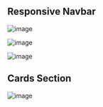 ## Responsive Navbar
![image](https://github.com/1234vishalsharma/UI-Game.../assets/91680279/470134fe-e79f-4f39-abac-f62e5a8bdabc)


![image](https://github.com/1234vishalsharma/UI-Game.../assets/91680279/7b3a91a3-7ed4-41ea-920a-08c91a9cd3f5)


![image](https://github.com/1234vishalsharma/UI-Game.../assets/91680279/2d1dc943-6b05-4149-a0e4-970840441c97)



## Cards Section
![image](https://github.com/1234vishalsharma/UI-Game.../assets/91680279/bd269a76-a591-40d5-86fc-d11fa8956df3)

